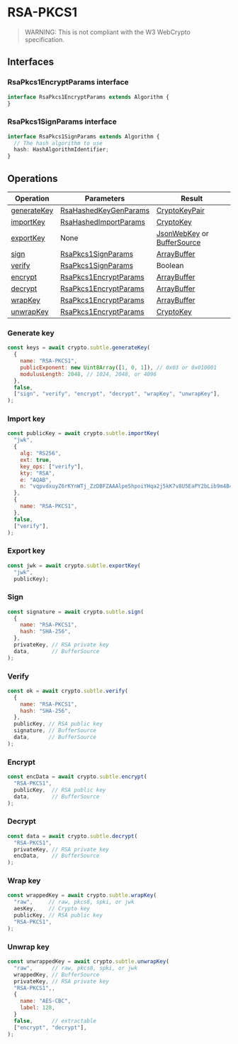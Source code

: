 # RSA-PKCS1

> WARNING: This is not compliant with the W3 WebCrypto specification.

## Interfaces

### RsaPkcs1EncryptParams interface

```ts
interface RsaPkcs1EncryptParams extends Algorithm {
}
```

### RsaPkcs1SignParams interface

```ts
interface RsaPkcs1SignParams extends Algorithm {
  // The hash algorithm to use 
  hash: HashAlgorithmIdentifier;
}
```

## Operations

| Operation | Parameters | Result |
|-----------|------------|--------|
| [generateKey](#generate-key) | [RsaHashedKeyGenParams](https://www.w3.org/TR/WebCryptoAPI/#RsaKeyGenParams-dictionary) | [CryptoKeyPair](https://www.w3.org/TR/WebCryptoAPI/#keypair) |
| [importKey](#import-key) | [RsaHashedImportParams](https://www.w3.org/TR/WebCryptoAPI/#algorithm-dictionary) | [CryptoKey](https://www.w3.org/TR/WebCryptoAPI/#dfn-CryptoKey) |
| [exportKey](#export-key) | None | [JsonWebKey](https://www.w3.org/TR/WebCryptoAPI/#JsonWebKey-dictionary) or [BufferSource](https://heycam.github.io/webidl/#common-BufferSource) |
| [sign](#sign) | [RsaPkcs1SignParams](#RsaPkcs1SignParams-interface) | [ArrayBuffer](https://www.w3.org/TR/WebCryptoAPI/#dfn-ArrayBuffer) |
| [verify](#verify) | [RsaPkcs1SignParams](#RsaPkcs1SignParams-interface) | Boolean |
| [encrypt](#encrypt) | [RsaPkcs1EncryptParams](#RsaPkcs1EncryptParams-interface) | [ArrayBuffer](https://www.w3.org/TR/WebCryptoAPI/#dfn-ArrayBuffer) |
| [decrypt](#decrypt) | [RsaPkcs1EncryptParams](#RsaPkcs1EncryptParams-interface) | [ArrayBuffer](https://www.w3.org/TR/WebCryptoAPI/#dfn-ArrayBuffer) |
| [wrapKey](#wrap-key) | [RsaPkcs1EncryptParams](#RsaPkcs1EncryptParams-interface) | [ArrayBuffer](https://www.w3.org/TR/WebCryptoAPI/#dfn-ArrayBuffer) |
| [unwrapKey](#unwrap-key) | [RsaPkcs1EncryptParams](#RsaPkcs1EncryptParams-interface) | [CryptoKey](https://www.w3.org/TR/WebCryptoAPI/#dfn-CryptoKey) |

### Generate key
```js
const keys = await crypto.subtle.generateKey(
  {
    name: "RSA-PKCS1",
    publicExponent: new Uint8Array([1, 0, 1]), // 0x03 or 0x010001
    modulusLength: 2048, // 1024, 2048, or 4096
  },
  false,
  ["sign", "verify", "encrypt", "decrypt", "wrapKey", "unwrapKey"],
);
```

### Import key
```js
const publicKey = await crypto.subtle.importKey(
  "jwk",
  {
    alg: "RS256",
    ext: true,
    key_ops: ["verify"],
    kty: "RSA",
    e: "AQAB",
    n: "vqpvdxuyZ6rKYnWTj_ZzDBFZAAAlpe5hpoiYHqa2j5kK7v8U5EaPY2bLib9m4B40j-n3FV9xUCGiplWdqMJJKT-4PjGO5E3S4N9kjFhu57noYT7z7302J0sJXeoFbXxlgE-4G55Oxlm52ID2_RJesP5nzcGTriQwoRbrJP5OEt0",
  },
  {
    name: "RSA-PKCS1",
  },
  false,
  ["verify"],
);
```

### Export key
```js
const jwk = await crypto.subtle.exportKey(
  "jwk",
  publicKey);
```

### Sign
```js
const signature = await crypto.subtle.sign(
  {
    name: "RSA-PKCS1",
    hash: "SHA-256",
  },
  privateKey, // RSA private key
  data,       // BufferSource
);
```

### Verify
```js
const ok = await crypto.subtle.verify(
  {
    name: "RSA-PKCS1",
    hash: "SHA-256",
  },
  publicKey, // RSA public key
  signature, // BufferSource
  data,      // BufferSource
);
```

### Encrypt
```js
const encData = await crypto.subtle.encrypt(
  "RSA-PKCS1",
  publicKey,  // RSA public key
  data,       // BufferSource
);
```

### Decrypt
```js
const data = await crypto.subtle.decrypt(
  "RSA-PKCS1",
  privateKey, // RSA private key
  encData,    // BufferSource
);
```

### Wrap key
```js
const wrappedKey = await crypto.subtle.wrapKey(
  "raw",     // raw, pkcs8, spki, or jwk
  aesKey,    // Crypto key
  publicKey, // RSA public key
  "RSA-PKCS1",
);
```

### Unwrap key
```js
const unwrappedKey = await crypto.subtle.unwrapKey(
  "raw",      // raw, pkcs8, spki, or jwk
  wrappedKey, // BufferSource
  privateKey, // RSA private key
  "RSA-PKCS1",,
  {
    name: "AES-CBC",
    label: 128,
  }
  false,      // extractable
  ["encrypt", "decrypt"],
);
```
